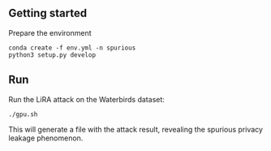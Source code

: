 ## Getting started
Prepare the environment
```
conda create -f env.yml -n spurious
python3 setup.py develop
```

## Run
Run the LiRA attack on the Waterbirds dataset:
```
./gpu.sh
```
This will generate a file with the attack result, revealing the spurious privacy leakage phenomenon.
